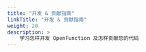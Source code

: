 ```yaml
---
title: "开发 & 贡献指南"
linkTitle: "开发 & 贡献指南"
weight: 20
description: >
    学习怎样开发 OpenFunction 及怎样贡献您的代码
---
```


